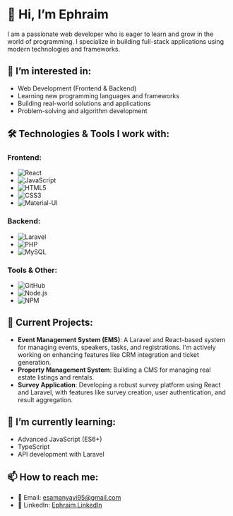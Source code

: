 # 👋 Hi, I’m Ephraim

I am a passionate web developer who is eager to learn and grow in the world of programming. I specialize in building full-stack applications using modern technologies and frameworks.

## 👀 I’m interested in:
- Web Development (Frontend & Backend)
- Learning new programming languages and frameworks
- Building real-world solutions and applications
- Problem-solving and algorithm development

## 🛠️ Technologies & Tools I work with:

### Frontend:
- ![React](https://img.shields.io/badge/-React.js-61DAFB?style=flat&logo=react&logoColor=black)
- ![JavaScript](https://img.shields.io/badge/-JavaScript-F7DF1E?style=flat&logo=javascript&logoColor=black)
- ![HTML5](https://img.shields.io/badge/-HTML5-E34F26?style=flat&logo=html5&logoColor=white)
- ![CSS3](https://img.shields.io/badge/-CSS3-1572B6?style=flat&logo=css3&logoColor=white)
- ![Material-UI](https://img.shields.io/badge/-Material%20UI-0081CB?style=flat&logo=mui&logoColor=white)

### Backend:
- ![Laravel](https://img.shields.io/badge/-Laravel-F05340?style=flat&logo=laravel&logoColor=white)
- ![PHP](https://img.shields.io/badge/-PHP-777BB4?style=flat&logo=php&logoColor=white)
- ![MySQL](https://img.shields.io/badge/-MySQL-4479A1?style=flat&logo=mysql&logoColor=white)

### Tools & Other:
- ![GitHub](https://img.shields.io/badge/-GitHub-181717?style=flat&logo=github&logoColor=white)
- ![Node.js](https://img.shields.io/badge/-Node.js-339933?style=flat&logo=node.js&logoColor=white)
- ![NPM](https://img.shields.io/badge/-NPM-CB3837?style=flat&logo=npm&logoColor=white)

## 🚀 Current Projects:
- **Event Management System (EMS)**: A Laravel and React-based system for managing events, speakers, tasks, and registrations. I'm actively working on enhancing features like CRM integration and ticket generation.
- **Property Management System**: Building a CMS for managing real estate listings and rentals.
- **Survey Application**: Developing a robust survey platform using React and Laravel, with features like survey creation, user authentication, and result aggregation.

## 🌱 I’m currently learning:
- Advanced JavaScript (ES6+)
- TypeScript
- API development with Laravel

## 📫 How to reach me:
- 📧 Email: [esamanyayi95@gmail.com](mailto:esamanyayi95@gmail.com)
- 🔗 LinkedIn: [Ephraim LinkedIn](https://www.linkedin.com/in/ephraim-s-281742148)
